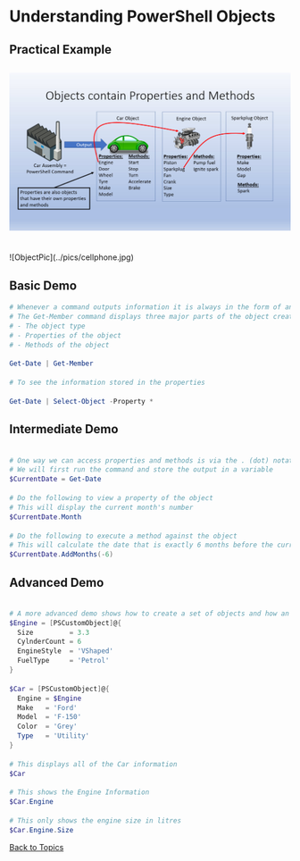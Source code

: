 # Understanding PowerShell Objects

## Practical Example

![ObjectPic](../pics/PSObjectLesson.jpg)
<BR>
---
<BR>
![ObjectPic](../pics/cellphone.jpg)  


## Basic Demo

```PowerShell
# Whenever a command outputs information it is always in the form of an Object
# The Get-Member command displays three major parts of the object created by the Get-Date command:
# - The object type
# - Properties of the object
# - Methods of the object

Get-Date | Get-Member

# To see the information stored in the properties

Get-Date | Select-Object -Property *
```

## Intermediate Demo

```PowerShell

# One way we can access properties and methods is via the . (dot) notation
# We will first run the command and store the output in a variable
$CurrentDate = Get-Date

# Do the following to view a property of the object
# This will display the current month's number
$CurrentDate.Month

# Do the following to execute a method against the object 
# This will calculate the date that is exactly 6 months before the current date
$CurrentDate.AddMonths(-6)
```

## Advanced Demo

```PowerShell

# A more advanced demo shows how to create a set of objects and how an object can contain other objects
$Engine = [PSCustomObject]@{
  Size         = 3.3
  CylnderCount = 6
  EngineStyle  = 'VShaped'
  FuelType     = 'Petrol'
}

$Car = [PSCustomObject]@{
  Engine = $Engine
  Make   = 'Ford'
  Model  = 'F-150'
  Color  = 'Grey'
  Type   = 'Utility'
}

# This displays all of the Car information
$Car

# This shows the Engine Information
$Car.Engine

# This only shows the engine size in litres 
$Car.Engine.Size


```

[Back to Topics](../README.md#morning-session)
